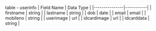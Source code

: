 table - userinfo
| Field Name    | Data Type |
|---------------|-----------|
| firstname     | string    |
| lastname      | string    |
| dob           | date      |
| email         | email     |
| mobileno      | string    |
| userimage     | url       |
| idcardimage   | url       |
| idcarddata    | string    |

